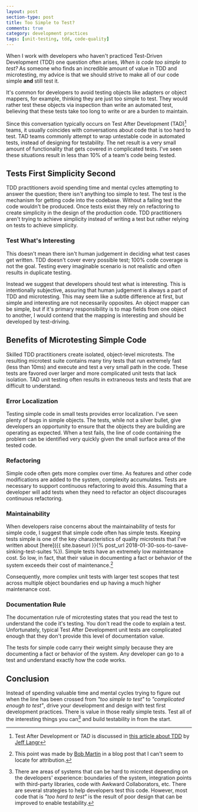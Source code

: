 ```yaml
---
layout: post
section-type: post
title: Too Simple to Test? 
comments: true
category: development practices
tags: [unit-testing, tdd, code-quality]
---
```


When I work with developers who haven't practiced Test-Driven Development (TDD) one question often arises, _When is code too simple to test?_  As someone who finds an incredible amount of value in TDD and microtesting, my advice is that we should strive to make all of our code simple **and** still test it.  

It's common for developers to avoid testing objects like adapters or object mappers, for example, thinking they are just too simple to test. They would rather test these objects via inspection than write an automated test, believing that these tests take too long to write or are a burden to maintain.

Since this conversation typically occurs on Test After Development (TAD)[^1] teams, it usually coincides with conversations about code that is too hard to test. TAD teams commonly attempt to wrap untestable code in automated tests, instead of designing for testability. The net result is a very small amount of functionality that gets covered in complicated tests. I've seen these situations result in less than 10% of a team's code being tested. 

## Tests First Simplicity Second

TDD practitioners avoid spending time and mental cycles attempting to answer the question; there isn't anything too simple to test. The test is the mechanism for getting code into the codebase. Without a failing test the code wouldn't be produced. Once tests exist they rely on refactoring to create simplicity in the design of the production code. TDD practitioners aren't trying to achieve simplicity instead of writing a test but rather relying on tests to achieve simplicity.

### Test What's Interesting

This doesn't mean there isn't human judgement in deciding what test cases get written. TDD doesn't cover every possible test; 100% code coverage is not the goal. Testing every imaginable scenario is not realistic and often results in duplicate testing. 

Instead we suggest that developers should test what is interesting. This is intentionally subjective, assuring that human judgement is always a part of TDD and microtesting. This may seem like a subtle difference at first, but simple and interesting are not necessarily opposites. An object mapper can be simple, but if it's primary responsibility is to map fields from one object to another, I would contend that the mapping is interesting and should be developed by test-driving. 

## Benefits of Microtesting Simple Code

Skilled TDD practitioners create isolated, object-level microtests. The resulting microtest suite contains many tiny tests that run extremely fast (less than 10ms) and execute and test a very small path in the code. These tests are favored over larger and more complicated unit tests that lack isolation. TAD unit testing often results in extraneous tests and tests that are difficult to understand. 

### Error Localization

Testing simple code in small tests provides error localization. I've seen plenty of bugs in simple objects. The tests, while not a silver bullet, give developers an opportunity to ensure that the objects they are building are operating as expected. When a test fails, the line of code containing the problem can be identified very quickly given the small surface area of the tested code.

### Refactoring

Simple code often gets more complex over time. As features and other code modifications are added to the system, complexity accumulates. Tests are necessary to support continuous refactoring to avoid this. Assuming that a developer will add tests when they need to refactor an object discourages continuous refactoring.

### Maintainability

When developers raise concerns about the maintainability of tests for simple code, I suggest that simple code often has simple tests. Keeping tests simple is one of the key characteristics of quality microtests that I've written about [here]({{ site.baseurl }}{% post_url 2018-01-30-sos-to-save-sinking-test-suites %}). Simple tests have an extremely low maintenance cost. So low, in fact, that their value in documenting a fact or behavior of the system exceeds their cost of maintenance.[^2] 

Consequently, more complex unit tests with larger test scopes that test across multiple object boundaries end up having a much higher maintenance cost.

### Documentation Rule

The documentation rule of microtesting states that you read the test to understand the code it's testing. You don't read the code to explain a test. Unfortunately, typical Test After Development unit tests are complicated enough that they don't provide this level of documentation value. 

The tests for simple code carry their weight simply because they are documenting a fact or behavior of the system. Any developer can go to a test and understand exactly how the code works.

## Conclusion

Instead of spending valuable time and mental cycles trying to figure out when the line has been crossed from _"too simple to test"_ to _"complicated enough to test"_, drive your development and design with test first development practices. There is value in those really simple tests. Test all of the interesting things you can[^3] and build testability in from the start. 


[^1]: Test After Development or *TAD* is discussed in [this article about TDD](https://pragprog.com/magazines/2011-11/testdriven-development) by [Jeff Langr](http://langrsoft.com/)

[^2]: This point was made by [Bob Martin](https://twitter.com/unclebobmartin) in a blog post that I can't seem to locate for attribution. 

[^3]: There are areas of systems that can be hard to microtest depending on the developers' experience: boundaries of the system, integration points with third-party libraries, code with Awkward Collaborators, etc. There are several strategies to help developers test this code. However, most code that is _"too hard to test"_ is the result of poor design that can be improved to enable testability.
